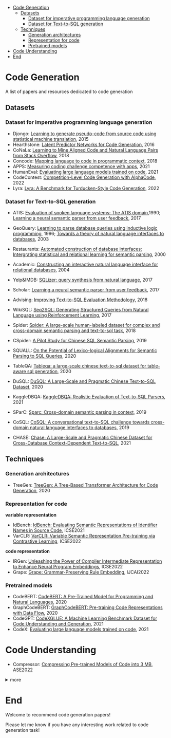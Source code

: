 - [Code Generation](#code-generation)
  - [Datasets](#datasets)
    - [Dataset for imperative programming language generation](#dataset-for-imperative-programming-language-generation)
    - [Dataset for Text-to-SQL generation](#dataset-for-text-to-sql-generation)
  - [Techniques](#techniques)
    - [Generation architectures](#generation-architectures)
    - [Representation for code](#representation-for-code)
    - [Pretrained models](#pretrained-models)
- [Code Understanding](#code-understanding)
- [End](#end)

# Code Generation
A list of papers and resources dedicated to code generation

## Datasets
### Dataset for imperative programming language generation
- Djongo: [Learning to generate pseudo-code from source code using statistical machine translation](https://ieeexplore.ieee.org/document/7372045), 2015
- Hearthstone: [Latent Predictor Networks for Code Generation](https://arxiv.org/pdf/1603.06744.pdf), 2016
- CoNaLa: [Learning to Mine Aligned Code and Natural Language Pairs from Stack Overflow](https://arxiv.org/abs/1805.08949?context=cs), 2018
- Concode: [Mapping language to code in programmatic context](https://arxiv.org/abs/1808.09588), 2018
- APPS: [Measuring coding challenge competence with apps](https://arxiv.org/abs/2105.09938), 2021
- HumanEval: [Evaluating large language models trained on code](https://arxiv.org/abs/2107.03374), 2021
- CodeContest: [Competition-Level Code Generation with AlphaCode](https://arxiv.org/abs/2203.07814), 2022
- Lyra: [Lyra: A Benchmark for Turducken-Style Code Generation](https://arxiv.org/abs/2108.12144), 2022

### Dataset for Text-to-SQL generation
- ATIS: [Evaluation of spoken language systems: The ATIS domain](https://aclanthology.org/H90-1020.pdf),1990; [Learning a neural semantic parser from user feedback](https://arxiv.org/pdf/1704.08760.pdf), 2017
- GeoQuery: [Learning to parse database queries using inductive logic programming](https://www.cs.utexas.edu/~ml/papers/chill-aaai-96.pdf), 1996; [Towards a theory of natural language interfaces to databases](https://citeseerx.ist.psu.edu/viewdoc/download?doi=10.1.1.473.6162&rep=rep1&type=pdf), 2003
- Restaurants: [Automated construction of database interfaces: Intergrating statistical and relational learning for semantic parsing](https://aclanthology.org/W00-1317.pdf), 2000
- Academic: [Constructing an interactive natural language interface for relational databases](https://dl.acm.org/doi/abs/10.14778/2735461.2735468?casa_token=_o21cAAM6tsAAAAA:-LG_Hl4pPHENO6VlZhDiTbJbH94t3_E0NutxwBnkoGfvqmqbU4pKAO1Vll7nLU2O1fOzuPprx4dZ4z0), 2004
- Yelp&IMDB: [SQLizer: query synthesis from natural language](https://dl.acm.org/doi/abs/10.1145/3133887), 2017
- Scholar: [Learning a neural semantic parser from user feedback](https://arxiv.org/pdf/1704.08760.pdf), 2017
- Advising: [Improving Text-to-SQL Evaluation Methodology](https://arxiv.org/abs/1806.09029), 2018

- WikiSQL: [Seq2SQL: Generating Structured Queries from Natural Language using Reinforcement Learning](https://arxiv.org/abs/1709.00103), 2017
- Spider: [Spider: A large-scale human-labeled dataset for complex and cross-domain semantic parsing and text-to-sql task](https://arxiv.org/abs/1809.08887), 2018
- CSpider: [A Pilot Study for Chinese SQL Semantic Parsing](https://arxiv.org/abs/1909.13293), 2019
- SQUALL: [On the Potential of Lexico-logical Alignments for Semantic Parsing to SQL Queries](https://arxiv.org/abs/2010.11246), 2020
- TableQA: [Tableqa: a large-scale chinese text-to-sql dataset for table-aware sql generation](https://arxiv.org/abs/2006.06434), 2020
- DuSQL: [DuSQL: A Large-Scale and Pragmatic Chinese Text-to-SQL Dataset](https://aclanthology.org/2020.emnlp-main.562/), 2020
- KaggleDBQA: [KaggleDBQA: Realistic Evaluation of Text-to-SQL Parsers](https://arxiv.org/abs/2106.11455), 2021
- SParC: [Sparc: Cross-domain semantic parsing in context](https://arxiv.org/abs/1906.02285), 2019
- CoSQL: [CoSQL: A conversational text-to-SQL challenge towards cross-domain natural language interfaces to databases](https://arxiv.org/abs/1909.05378), 2019
- CHASE: [Chase: A Large-Scale and Pragmatic Chinese Dataset for Cross-Database Context-Dependent Text-to-SQL](https://aclanthology.org/2021.acl-long.180/), 2021


## Techniques
### Generation architectures
- TreeGen: [TreeGen: A Tree-Based Transformer Architecture for Code Generation](https://ojs.aaai.org/index.php/AAAI/article/view/6430), 2020

### Representation for code

**variable representation**

- IdBench: [IdBench: Evaluating Semantic Representations of Identifier Names in Source Code](https://arxiv.org/abs/1910.05177), ICSE2021
- VarCLR: [VarCLR: Variable Semantic Representation Pre-training via Contrastive Learning](https://arxiv.org/pdf/2112.02650), ICSE2022

**code representation**

- IRGen: [Unleashing the Power of Compiler Intermediate Representation to Enhance Neural Program Embeddings](https://arxiv.org/pdf/2204.09191.pdf), ICSE2022
- Grape: [Grape: Grammar-Preserving Rule Embedding](https://xiongyingfei.github.io/papers/IJCAI22a.pdf), IJCAI2022

### Pretrained models
- CodeBERT: [CodeBERT: A Pre-Trained Model for Programming and Natural Languages](https://arxiv.org/abs/2002.08155), 2020
- GraphCodeBERT: [GraphCodeBERT: Pre-training Code Representations with Data Flow](https://arxiv.org/abs/2009.08366), 2020
- CodeGPT: [CodeXGLUE: A Machine Learning Benchmark Dataset for Code Understanding and Generation](https://arxiv.org/abs/2102.04664), 2021
- CodeX: [Evaluating large language models trained on code](https://arxiv.org/abs/2107.03374), 2021

# Code Understanding
- Compressor: [Compressing Pre-trained Models of Code into 3 MB](https://arxiv.org/abs/2208.07120), ASE2022
<details>
<summary>more</summary>
<pre>
Compressor proposes a genetic algorithm (GA)-based strategy to guide the simplification process. They use the knowledge distillation technique to train the small model: unlabelled data is fed into the large model and the outputs are used as labels to train the small model. 
</pre>
</details>






# End
Welcome to recommend code generation papers!

Please let me know if you have any interesting work related to code generation task!


